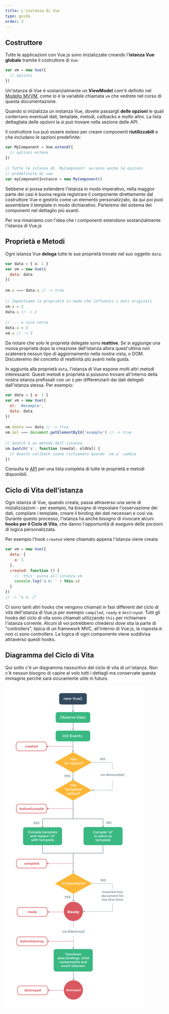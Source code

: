```yaml
---
title: L'instanza di Vue
type: guida
order: 3
---
```


## Costruttore

Tutte le applicazioni con Vue.js sono inizializzate creando l'**istanza Vue globale** tramite il costruttore di `Vue`:

``` js
var vm = new Vue({
  // opzioni
})
```

Un'istanza di Vue è sostanzialmente un **ViewModel** com'è definito nel [Modello MVVM](https://en.wikipedia.org/wiki/Model_View_ViewModel), come lo è la variabile chiamata `vm` che vedrete nel corso di questa documentazione.

Quando si inizializza un instanza Vue, dovete passargli **delle opzioni** le quali conterrano eventuali dati, template, metodi, callbacks e molto altro. La lista dettagliata delle opzioni la si può trovare nella sezione delle API.

Il costruttore `Vue` può essere esteso per creare componenti **riutilizzabili** e che includano le opzioni predefinite:

``` js
var MyComponent = Vue.extend({
  // opzioni estese
})

// Tutte le istanze di `MyComponent` avranno anche le opzioni
// predefinite di vue
var myComponentInstance = new MyComponent()
```

Sebbene si possa estendere l'istanza in modo imperativo, nella maggior parte dei casi è buona regola registrare il componente direttamente dal costruttore Vue e gestirlo come un elemento personalizzato, da qui poi puoi assemblare il template in modo dichiarativo.
Parleremo del sistema dei componenti nel dettaglio più avanti.

Per ora rimaniamo con l'idea che i componenti estendono sostanzialmente l'istanza di Vue.js

## Proprietà e Metodi

Ogni istanza Vue **delega** tutte le sue proprietà trovate nel suo oggetto `data`:

``` js
var data = { a: 1 }
var vm = new Vue({
  data: data
})

vm.a === data.a // -> true

// Impostiamo la proprietà in modo che influenzi i dati originali
vm.a = 2
data.a // -> 2

// ... e vice versa
data.a = 3
vm.a // -> 3
```

Da notare che solo le proprietà delegate sono **reattive**. Se si aggiunge una nuova proprietà dopo la creazione dell'istanza allora quest'ultima non scatenerà nessun tipo di aggiornamento nella nostra vista, o DOM.
Discuteremo del concetto di reattività più avanti nella guida.

In aggiunta alla proprietà `data`, l'istanza di Vue espone molti altri metodi interessanti. Questi metodi e proprietà si possono trovare all'interno della nostra istanza prefissati con un `$` per differenziarli dai dati delegati dall'istanza stessa.
Per esempio:

``` js
var data = { a: 1 }
var vm = new Vue({
  el: '#example',
  data: data
})

vm.$data === data // -> true
vm.$el === document.getElementById('example') // -> true

// $watch è un metodo dell'istanza
vm.$watch('a', function (newVal, oldVal) {
  // Questo callback viene richiamato quando `vm.a` cambia
})
```

Consulta le [API](/api/#Opzioni-Dati) per una lista completa di tutte le proprietà e metodi disponibili.

## Ciclo di Vita dell'istanza

Ogni istanza di Vue, quando creata, passa attraverso una serie di inizializzazioni - per esempio, ha bisogno di impostare l'osservazione dei dati, compilare i template, creare il binding dei dati necessari e così via.
Durante questo processo, l'istanza ha anche bisogno di invocare alcuni **hooks per il Ciclo di Vita**, che danno l'opportunità di eseguire delle porzioni di logica personalizzata.

Per esempio l'hook `created` viene chiamato appena l'istanza viene creata:

``` js
var vm = new Vue({
  data: {
    a: 1
  },
  created: function () {
    // `this` punta all'istanza vm
    console.log('a è: ' + this.a)
  }
})
// -> "a è: 1"
```

Ci sono tanti altri hooks che vengono chiamati in fasi differenti del ciclo di vità dell'istanza di Vue.js per esempio `compiled`, `ready` e `destroyed`.
Tutti gli hooks del ciclo di vita sono chiamati utilizzando `this` per richiamare l'istanza corrente. Alcuni di voi potrebbero chiedersi dove stia la parte di "controllers", tipica di un framework MVC, all'interno di Vue.js, la risposta è: non ci sono controllers.
La logica di ogni componente viene suddivisa attraverso questi hooks.

## Diagramma del Ciclo di Vita

Qui sotto c'è un diagramma riassuntivo del ciclo di vita di un'istanza. Non c'è nessun bisogno di capire al volo tutti i dettagli ma conservate questa immagine perchè sarà sicuramente utile in futuro.

![Ciclo di Vita](/images/lifecycle.png)
